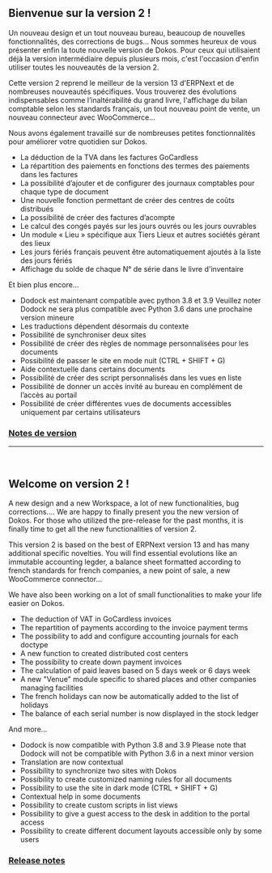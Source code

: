 ## Bienvenue sur la version 2 !

Un nouveau design et un tout nouveau bureau, beaucoup de nouvelles fonctionnalités, des corrections de bugs...
Nous sommes heureux de vous présenter enfin la toute nouvelle version de Dokos.
Pour ceux qui utilisaient déjà la version intermédiaire depuis plusieurs mois, c'est l'occasion d'enfin utiliser toutes les nouveautés de la version 2.

Cette version 2 reprend le meilleur de la version 13 d'ERPNext et de nombreuses nouveautés spécifiques. Vous trouverez des évolutions indispensables comme l’inaltérabilité du grand livre, l'affichage du bilan comptable selon les standards français, un tout nouveau point de vente, un nouveau connecteur avec WooCommerce...

Nous avons également travaillé sur de nombreuses petites fonctionnalités pour améliorer votre quotidien sur Dokos.

- La déduction de la TVA dans les factures GoCardless
- La répartition des paiements en fonctions des termes des paiements dans les factures
- La possibilité d’ajouter et de configurer des journaux comptables pour chaque type de document
- Une nouvelle fonction permettant de créer des centres de coûts distribués
- La possibilité de créer des factures d’acompte
- Le calcul des congés payés sur les jours ouvrés ou les jours ouvrables
- Un module « Lieu » spécifique aux Tiers Lieux et autres sociétés gérant des lieux
- Les jours fériés français peuvent être automatiquement ajoutés à la liste des jours fériés
- Affichage du solde de chaque N° de série dans le livre d'inventaire
 
Et bien plus encore...

- Dodock est maintenant compatible avec python 3.8 et 3.9
  Veuillez noter Dodock ne sera plus compatible avec Python 3.6 dans une prochaine version mineure
- Les traductions dépendent désormais du contexte
- Possibilité de synchroniser deux sites
- Possibilité de créer des règles de nommage personnalisées pour les documents
- Possibilité de passer le site en mode nuit (CTRL + SHIFT + G)
- Aide contextuelle dans certains documents
- Possibilité de créer des script personnalisés dans les vues en liste
- Possibilité de donner un accès invité au bureau en complément de l’accès au portail
- Possibilité de créer différentes vues de documents accessibles uniquement par certains utilisateurs

### [Notes de version](https://doc.dokos.io/fr/dokos/versions/v2_0_0.html)


---
<br>

## Welcome on version 2 !

A new design and a new Workspace, a lot of new functionalities, bug corrections....
We are happy to finally present you the new version of Dokos.
For those who utilized the pre-release for the past months, it is finally time to get all the new functionalities of version 2.

This version 2 is based on the best of ERPNext version 13 and has many additional specific novelties. You will find essential evolutions like an immutable accounting legder, a balance sheet formatted according to french standards for french companies, a new point of sale, a new WooCommerce connector...

We have also been working on a lot of small functionalities to make your life easier on Dokos.

- The deduction of VAT in GoCardless invoices
- The repartition of payments according to the invoice payment terms
- The possibility to add and configure accounting journals for each doctype
- A new function to created distributed cost centers
- The possibility to create down payment invoices
- The calculation of paid leaves based on 5 days week or 6 days week
- A new "Venue" module specific to shared places and other companies managing facilities
- The french holidays can now be automatically added to the list of holidays
- The balance of each serial number is now displayed in the stock ledger
 
And more...

- Dodock is now compatible with Python 3.8 and 3.9
  Please note that Dodock will not be compatible with Python 3.6 in a next minor version
- Translation are now contextual
- Possibility to synchronize two sites with Dokos
- Possibility to create customized naming rules for all documents
- Possibility to use the site in dark mode (CTRL + SHIFT + G)
- Contextual help in some documents
- Possibility to create custom scripts in list views
- Possibility to give a guest access to the desk in addition to the portal access
- Possibility to create different document layouts accessible only by some users

### [Release notes](https://doc.dokos.io/dokos/versions/v2_0_0.html)